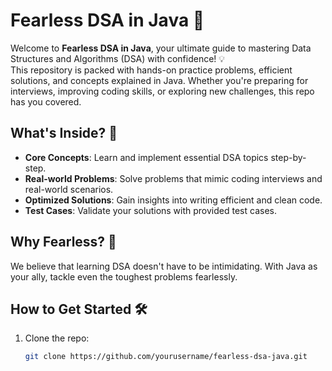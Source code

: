 # Fearless DSA in Java 🚀  

Welcome to **Fearless DSA in Java**, your ultimate guide to mastering Data Structures and Algorithms (DSA) with confidence! 💡  
This repository is packed with hands-on practice problems, efficient solutions, and concepts explained in Java.
Whether you're preparing for interviews, improving coding skills, or exploring new challenges, this repo has you covered.  

## What's Inside? 📂  
- **Core Concepts**: Learn and implement essential DSA topics step-by-step.  
- **Real-world Problems**: Solve problems that mimic coding interviews and real-world scenarios.  
- **Optimized Solutions**: Gain insights into writing efficient and clean code.  
- **Test Cases**: Validate your solutions with provided test cases.  

## Why Fearless? 🦸  
We believe that learning DSA doesn't have to be intimidating. With Java as your ally, tackle even the toughest problems fearlessly.  

## How to Get Started 🛠️  
1. Clone the repo:  
   ```bash
   git clone https://github.com/yourusername/fearless-dsa-java.git
